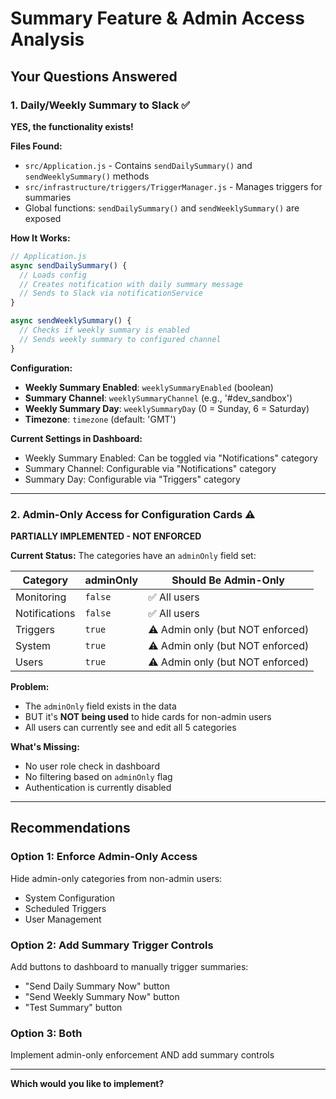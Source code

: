 # Summary Feature & Admin Access Analysis

## Your Questions Answered

### 1. Daily/Weekly Summary to Slack ✅

**YES, the functionality exists!**

**Files Found:**
- `src/Application.js` - Contains `sendDailySummary()` and `sendWeeklySummary()` methods
- `src/infrastructure/triggers/TriggerManager.js` - Manages triggers for summaries
- Global functions: `sendDailySummary()` and `sendWeeklySummary()` are exposed

**How It Works:**
```javascript
// Application.js
async sendDailySummary() {
  // Loads config
  // Creates notification with daily summary message
  // Sends to Slack via notificationService
}

async sendWeeklySummary() {
  // Checks if weekly summary is enabled
  // Sends weekly summary to configured channel
}
```

**Configuration:**
- **Weekly Summary Enabled**: `weeklySummaryEnabled` (boolean)
- **Summary Channel**: `weeklySummaryChannel` (e.g., '#dev_sandbox')
- **Weekly Summary Day**: `weeklySummaryDay` (0 = Sunday, 6 = Saturday)
- **Timezone**: `timezone` (default: 'GMT')

**Current Settings in Dashboard:**
- Weekly Summary Enabled: Can be toggled via "Notifications" category
- Summary Channel: Configurable via "Notifications" category
- Summary Day: Configurable via "Triggers" category

---

### 2. Admin-Only Access for Configuration Cards ⚠️

**PARTIALLY IMPLEMENTED - NOT ENFORCED**

**Current Status:**
The categories have an `adminOnly` field set:

| Category | adminOnly | Should Be Admin-Only |
|----------|-----------|----------------------|
| Monitoring | `false` | ✅ All users |
| Notifications | `false` | ✅ All users |
| Triggers | `true` | ⚠️ Admin only (but NOT enforced) |
| System | `true` | ⚠️ Admin only (but NOT enforced) |
| Users | `true` | ⚠️ Admin only (but NOT enforced) |

**Problem:**
- The `adminOnly` field exists in the data
- BUT it's **NOT being used** to hide cards for non-admin users
- All users can currently see and edit all 5 categories

**What's Missing:**
- No user role check in dashboard
- No filtering based on `adminOnly` flag
- Authentication is currently disabled

---

## Recommendations

### Option 1: Enforce Admin-Only Access
Hide admin-only categories from non-admin users:
- System Configuration
- Scheduled Triggers  
- User Management

### Option 2: Add Summary Trigger Controls
Add buttons to dashboard to manually trigger summaries:
- "Send Daily Summary Now" button
- "Send Weekly Summary Now" button
- "Test Summary" button

### Option 3: Both
Implement admin-only enforcement AND add summary controls

---

**Which would you like to implement?**

